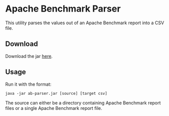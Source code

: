 # Apache Benchmark Parser

This utility parses the values out of an Apache Benchmark report into a CSV file.

## Download

Download the jar [here](https://github.com/SixDimensions/ab-parser/releases/download/ab-parser-0.1.0/ab-parser-0.1.0-jar-with-dependencies.jar).

## Usage

Run it with the format:

    java -jar ab-parser.jar [source] [target csv]
    
The source can either be a directory containing Apache Benchmark report files or a single Apache Benchmark report file.
